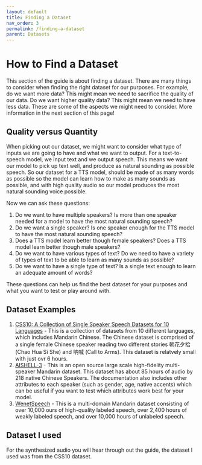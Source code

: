 ```yaml
---
layout: default
title: Finding a Dataset
nav_order: 3
permalink: /finding-a-dataset
parent: Datasets
---
```

# How to Find a Dataset
This section of the guide is about finding a dataset. There are many things to consider when finding the right dataset for our purposes. For example, do we want more data? This might mean we need to sacrifice the quality of our data. Do we want higher quality data? This might mean we need to have less data. These are some of the aspects we might need to consider. More information in the next section of this page!
## Quality versus Quantity
When picking out our dataset, we might want to consider what type of inputs we are going to have and what we want to output. For a text-to-speech model, we input text and we output speech. This means we want our model to pick up text well, and produce as natural sounding as possible speech. So our dataset for a TTS model, should be made of as many words as possible so the model can learn how to make as many sounds as possible, and with high quality audio so our model produces the most natural sounding voice possible.

Now we can ask these questions:
1. Do we want to have multiple speakers? Is more than one speaker needed for a model to have the most natural sounding speech?
1. Do we want a single speaker? Is one speaker enough for the TTS model to have the most natural sounding speech?
1. Does a TTS model learn better though female speakers? Does a TTS model learn better though male speakers?
1. Do we want to have various types of text? Do we need to have a variety of types of text to be able to learn as many sounds as possible?
1. Do we want to have a single type of text? Is a single text enough to learn an adequate amount of words?

These questions can help us find the best dataset for your purposes and what you want to test or play around with.
## Dataset Examples
1. [CSS10: A Collection of Single Speaker Speech Datasets for 10 Languages](https://github.com/Kyubyong/css10) - This is a collection of datasets from 10 different languages, which includes Mandarin Chinese. The Chinese dataset is comprised of a single female Chinese speaker reading two different stories  朝花夕拾 (Chao Hua Si She) and 呐喊 (Call to Arms). This dataset is relatvely small with just ovr 6 hours.
1. [AISHELL-3](http://www.openslr.org/93/) - This is an open source large scale high-fidelity multi-speaker Mandarin dataset. This dataset has about 85 hours of audio by 218 native Chinese Speakers. The documentation also includes other attributes to each speaker (such as gender, age, native accents) which can be useful if you want to test which attributes work best for your model.
1. [WenetSpeech](https://paperswithcode.com/dataset/wenetspeech) - This is a multi-domain Mandarin dataset consisting of over 10,000 ours of high-quality labeled speech, over 2,400 hours of weakly labeled speech, and over 10,000 hours of unlabeled speech. 

## Dataset I used
For the synthesized audio you will hear through out the guide, the dataset I used was from the CSS10 dataset.